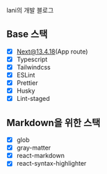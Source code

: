 lani의 개발 블로그

## Base 스택

- [x] Next@13.4.18(App route)
- [x] Typescript
- [x] Tailwindcss
- [x] ESLint
- [x] Prettier
- [x] Husky
- [x] Lint-staged

## Markdown을 위한 스택

- [x] glob
- [x] gray-matter
- [x] react-markdown
- [x] react-syntax-highlighter
